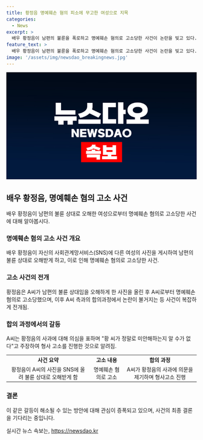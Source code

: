 ```yaml
---
title: 황정음 명예훼손 혐의 피소에 무고한 여성으로 지목
categories:
  - News
excerpt: >
  배우 황정음이 남편의 불륜을 폭로하고 명예훼손 혐의로 고소당한 사건이 논란을 빚고 있다. 황 씨가 SNS에 다른 여성을 남편의 불륜 상대로 오해하게끔 사진을 올렸지만 해당 여성은 황 씨의 남편과는 무관한 인물이었다. 황 씨는 이에 대해 사과하고 해당 여성과 합의를 진행했지만, 여성은 황 씨의 사과의 진정성을 의심하며 결국 형사 고소를 진행했다. 여성의 오해와 갈등이 불거진 이 사건은 여론의 주목을 받고 있다.
feature_text: >
  배우 황정음이 남편의 불륜을 폭로하고 명예훼손 혐의로 고소당한 사건이 논란을 빚고 있다. 황 씨가 SNS에 다른 여성을 남편의 불륜 상대로 오해하게끔 사진을 올렸지만 해당 여성은 황 씨의 남편과는 무관한 인물이었다. 황 씨는 이에 대해 사과하고 해당 여성과 합의를 진행했지만, 여성은 황 씨의 사과의 진정성을 의심하며 결국 형사 고소를 진행했다. 여성의 오해와 갈등이 불거진 이 사건은 여론의 주목을 받고 있다.
image: '/assets/img/newsdao_breakingnews.jpg'
---
```


<p><img src="/assets/img/newsdao_breakingnews.jpg" alt="firstkoreanews 속보" /></p>

<h2 data-ke-size="size26">배우 황정음, 명예훼손 혐의 고소 사건</h2>

<p data-ke-size="size16">배우 황정음이 남편의 불륜 상대로 오해한 여성으로부터 명예훼손 혐의로 고소당한 사건에 대해 알아봅시다.</p>

<h3>명예훼손 혐의 고소 사건 개요</h3>

<p data-ke-size="size16">배우 황정음이 자신의 사회관계망서비스(SNS)에 다른 여성의 사진을 게시하여 남편의 불륜 상대로 오해받게 하고, 이로 인해 명예훼손 혐의로 고소당한 사건.</p>

<h3>고소 사건의 전개</h3>

<p data-ke-size="size16">황정음은 A씨가 남편의 불륜 상대임을 오해하게 한 사진을 올린 후 A씨로부터 명예훼손 혐의로 고소당했으며, 이후 A씨 측과의 합의과정에서 논란이 불거지는 등 사건이 복잡하게 전개됨.</p>

<h3>합의 과정에서의 갈등</h3>

<p data-ke-size="size16">A씨는 황정음의 사과에 대해 의심을 표하며 "황 씨가 정말로 미안해하는지 알 수가 없다"고 주장하여 형사 고소를 진행한 것으로 알려짐.</p>

<table>
    <tbody>
        <tr>
            <td style="text-align: center; height: 17px;"><b>사건 요약</b></td>
            <td style="text-align: center; height: 17px;"><b>고소 내용</b></td>
            <td style="text-align: center; height: 17px;"><b>합의 과정</b></td>
        </tr>
        <tr>
            <td style="text-align: center; height: 17px;">황정음이 A씨의 사진을 SNS에 올려 불륜 상대로 오해받게 함</td>
            <td style="text-align: center; height: 17px;">명예훼손 혐의로 고소</td>
            <td style="text-align: center; height: 17px;">A씨가 황정음의 사과에 의문을 제기하며 형사고소 진행</td>
        </tr>
    </tbody>
</table>

<h3>결론</h3>

<p data-ke-size="size16">이 같은 갈등이 해소될 수 있는 방안에 대해 관심이 증폭되고 있으며, 사건의 최종 결론을 기다리는 중입니다.</p>
실시간 뉴스 속보는, <a href="https://newsdao.kr" rel="dofollow">https://newsdao.kr</a>


